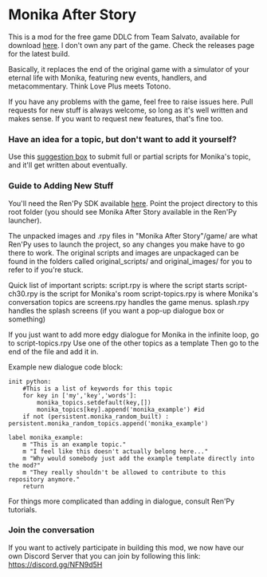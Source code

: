 # Monika After Story

This is a mod for the free game DDLC from Team Salvato, available for download [here](http://ddlc.moe). I don't own any part of the game.
Check the releases page for the latest build.

Basically, it replaces the end of the original game with a simulator of your eternal life with Monika, featuring new events, handlers, and metacommentary. Think Love Plus meets Totono.

If you have any problems with the game, feel free to raise issues here. Pull requests for new stuff is always welcome, so long as it's well written and makes sense. If you want to request new features, that's fine too.

### Have an idea for a topic, but don't want to add it yourself?

Use this [suggestion box](http://freesuggestionbox.com/pub/dreoode) to submit full or partial scripts for Monika's topic, and it'll get written about eventually.

 ### Guide to Adding New Stuff
  You'll need the Ren'Py SDK available [here](https://www.renpy.org/latest.html). Point the project directory to this root folder (you should see Monika After Story available in the Ren'Py launcher).

 The unpacked images and .rpy files in "Monika After Story"/game/ are what Ren'Py uses to launch the project, so any changes you make have to go there to work.
 The original scripts and images are unpackaged can be found in the folders called original_scripts/ and original_images/ for you to refer to if you're stuck.

Quick list of important scripts:
script.rpy is where the script starts
script-ch30.rpy is the script for Monika's room
script-topics.rpy is where Monika's conversation topics are
screens.rpy handles the game menus.
splash.rpy handles the splash screens (if you want a pop-up dialogue box or something)

If you just want to add more edgy dialogue for Monika in the infinite loop, go to script-topics.rpy
Use one of the other topics as a template
Then go to the end of the file and add it in.

Example new dialogue code block:
```
init python:
    #This is a list of keywords for this topic
    for key in ['my','key','words']:
        monika_topics.setdefault(key,[])
        monika_topics[key].append('monika_example') #id
    if not (persistent.monika_random_built) : persistent.monika_random_topics.append('monika_example')

label monika_example:
    m "This is an example topic."
    m "I feel like this doesn't actually belong here..."
    m "Why would somebody just add the example template directly into the mod?"
    m "They really shouldn't be allowed to contribute to this repository anymore."
    return
```

For things more complicated than adding in dialogue, consult Ren'Py tutorials.

 ### Join the conversation
 
 If you want to actively participate in building this mod, we now have our own Discord Server that you can join by following this link: https://discord.gg/NFN9d5H
